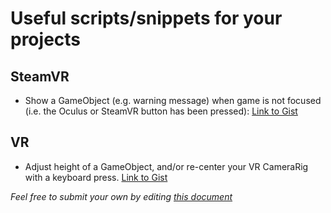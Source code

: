# Useful scripts/snippets for your projects

## SteamVR

* Show a GameObject (e.g. warning message) when game is not focused (i.e. the Oculus or SteamVR button has been pressed): [Link to Gist](https://gist.github.com/jackbrookes/5a0f8e86c10161955a76fa47e1733856)

## VR

* Adjust height of a GameObject, and/or re-center your VR CameraRig with a keyboard press. [Link to Gist](https://gist.github.com/jackbrookes/a56d39a66d10d131cf13a3559480e94d)

*Feel free to submit your own by editing [this document](https://github.com/immersivecognition/uxf-tutorial/tree/master/appendix-4)*
